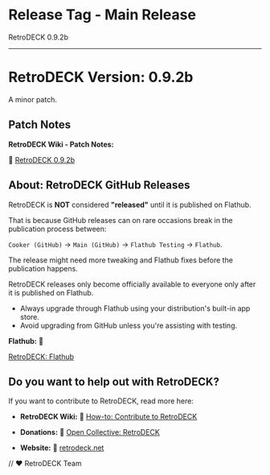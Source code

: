 # Release Tag - Main Release

RetroDECK 0.9.2b 

---


# RetroDECK Version: 0.9.2b 

A minor patch.

## Patch Notes

**RetroDECK Wiki - Patch Notes:** 

🔗 [RetroDECK 0.9.2b](https://retrodeck.readthedocs.io/en/latest/wiki_rd_versions/version_0.9.0b/0.9.2b/)


## About: RetroDECK GitHub Releases

RetroDECK is **NOT** considered **"released"** until it is published on Flathub. 

That is because GitHub releases can on rare occasions break in the publication process between:

`Cooker (GitHub)` -> `Main (GitHub)` -> `Flathub Testing` -> `Flathub`.

The release might need more tweaking and Flathub fixes before the publication happens.

RetroDECK releases only become officially available to everyone only after it is published on Flathub. 

- Always upgrade through Flathub using your distribution's built-in app store.
- Avoid upgrading from GitHub unless you're assisting with testing. 

**Flathub:** 🔗 
  
[RetroDECK: Flathub](https://flathub.org/apps/net.retrodeck.retrodeck)

## Do you want to help out with RetroDECK? 

If you want to contribute to RetroDECK, read more here: 

- **RetroDECK Wiki:** 🔗 [How-to: Contribute to RetroDECK](https://retrodeck.readthedocs.io/en/latest/wiki_community/contibute-rd/)

- **Donations:** 🔗 [Open Collective: RetroDECK](https://opencollective.com/RetroDECK)

- **Website:** 🔗 [retrodeck.net](https://retrodeck.net/)

// ❤️ RetroDECK Team
